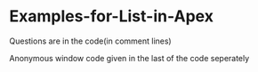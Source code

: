 # Examples-for-List-in-Apex

Questions are in the code(in comment lines)

Anonymous window code given in the last of the code seperately
